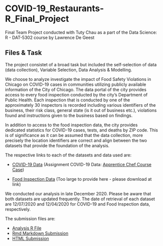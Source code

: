 # COVID-19_Restaurants-R_Final_Project
Final Team Project conducted with Tuty Chau as a part of the Data Science: R - DAT-5302 course by Lawrence De Geest 

## Files & Task
The project consistet of a broad task but included the self-selection of data (data collection), Variable Selection, Data Analysis & Modelling. 

We choose to analyze investigate the impact of Food Safety Violations in Chicago on COVID-19 cases in communities utilizing publicly available information of the City of Chicago. 
The data portal of the city provides access to every food inspection conducted by the city’s Department of Public Health. Each inspection that is conducted by one of the approximately 30 inspectors is recorded including various identifiers of the business, their risk class, general state (is it out of business etc.), violations found and instructions given to the business based on findings. 

In addition to access to the food inspection data, the city provides dedicated statistics for COVID-19 cases, tests, and deaths by ZIP code. This is of significance as it can be assumed that the data collection, more precisely the location identifiers are correct and align between the two datasets that provide the foundation of the analysis. 

The respective links to each of the datasets and data used are:

* [COVID-19 Data](https://data.cityofchicago.org/Health-Human-Services/COVID-19-Cases-Tests-and-Deaths-by-ZIP-Code/yhhz-zm2v) (Assignment COVID-19 Data: [Apprentice Chef Course Case](https://github.com/maxlembke/COVID-19_Restaurants-R_Final_Project/blob/main/COVID-19_Cases__Tests__and_Deaths_by_ZIP_Code.csv))

* [Food Inspection Data](https://data.cityofchicago.org/Health-Human-Services/Food-Inspections/4ijn-s7e5/data) (Too large to provide here - please download at link) 

We conducted our analysis in late December 2020. Please be aware that both datasets are updated frequently. The date of retrieval of each dataset are 12/07/2020 and 12/04/2020 for COVID-19 and Food Inspection data, respectively.

The submission files are: 

* [Analysis R File](https://github.com/maxlembke/COVID-19_Restaurants-R_Final_Project/blob/main/Team1_Final_Project_R.R)
* [Rmd Markdown Submission](https://github.com/maxlembke/COVID-19_Restaurants-R_Final_Project/blob/main/Team1_Final_Project_v2.1.rmd)
* [HTML Submission](https://github.com/maxlembke/COVID-19_Restaurants-R_Final_Project/blob/main/Team1_Final_Project_v2.1.html)
